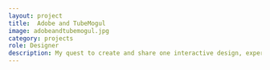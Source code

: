 ```yaml
---
layout: project
title:  Adobe and TubeMogul
image: adobeandtubemogul.jpg
category: projects
role: Designer
description: My quest to create and share one interactive design, experience, game, or concept each day for 1000 days.
---
```


